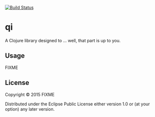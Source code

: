 [![Build Status](https://travis-ci.org/hwasungmars/qi.svg)](https://travis-ci.org/hwasungmars/qi)

# qi

A Clojure library designed to ... well, that part is up to you.

## Usage

FIXME

## License

Copyright © 2015 FIXME

Distributed under the Eclipse Public License either version 1.0 or (at
your option) any later version.
